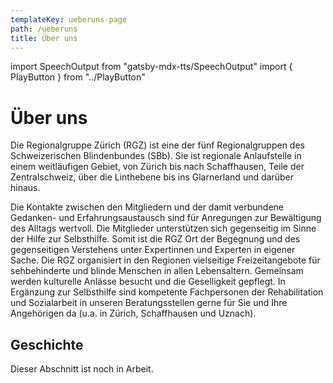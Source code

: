 ```yaml
---
templateKey: ueberuns-page
path: /ueberuns
title: Über uns
---
```

import SpeechOutput from "gatsby-mdx-tts/SpeechOutput"
import { PlayButton } from "../PlayButton"

<SpeechOutput id="ueberuns-page" customPlayButton={PlayButton}>

# Über uns

Die Regionalgruppe Zürich (RGZ) ist eine der fünf Regionalgruppen des Schweizerischen Blindenbundes (SBb). Sie ist regionale Anlaufstelle in einem weitläufigen Gebiet, von Zürich bis nach Schaffhausen, Teile der Zentralschweiz, über die Linthebene bis ins Glarnerland und darüber hinaus. 

Die Kontakte zwischen den Mitgliedern und der damit verbundene Gedanken- und Erfahrungsaustausch sind für Anregungen zur Bewältigung des Alltags wertvoll. Die Mitglieder unterstützen sich gegenseitig im Sinne der Hilfe zur Selbsthilfe. Somit ist die RGZ Ort der Begegnung und des gegenseitigen Verstehens unter Expertinnen und Experten in eigener Sache.
Die RGZ organisiert in den Regionen vielseitige Freizeitangebote für sehbehinderte und blinde Menschen in allen Lebensaltern. Gemeinsam werden kulturelle Anlässe besucht und die Geselligkeit gepflegt.
In Ergänzung zur Selbsthilfe sind kompetente Fachpersonen der Rehabilitation und Sozialarbeit in unseren Beratungsstellen gerne für Sie und Ihre Angehörigen da (u.a. in Zürich, Schaffhausen und Uznach). 

## Geschichte

Dieser Abschnitt ist noch in Arbeit. 

</SpeechOutput>